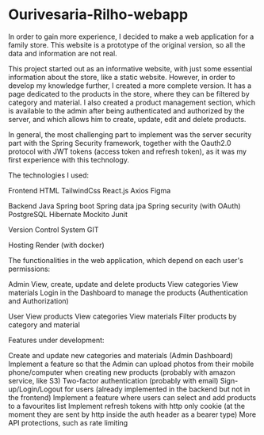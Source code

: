 # Ourivesaria-Rilho-webapp


In order to gain more experience, I decided to make a web application for a family store. This website is a prototype of the original version, so all the data and information are not real.

This project started out as an informative website, with just some essential information about the store, like a static website. However, in order to develop my knowledge further, I created a more complete version. It has a page dedicated to the products in the store, where they can be filtered by category and material. I also created a product management section, which is available to the admin after being authenticated and authorized by the server, and which allows him to create, update, edit and delete products.

In general, the most challenging part to implement was the server security part with the Spring Security framework, together with the Oauth2.0 protocol with JWT tokens (access token and refresh token), as it was my first experience with this technology.


The technologies I used:

Frontend
HTML
TailwindCss
React.js
Axios
Figma

Backend
Java
Spring boot
Spring data jpa
Spring security (with OAuth)
PostgreSQL
Hibernate
Mockito
Junit

Version Control System
GIT

Hosting
Render (with docker)


The functionalities in the web application, which depend on each user's permissions:
 
Admin
View, create, update and delete products
View categories
View materials
Login in the Dashboard to manage the products (Authentication and Authorization)

User
View products
View categories
View materials
Filter products by category and material


Features under development:

Create and update new categories and materials (Admin Dashboard)
Implement a feature so that the Admin can upload photos from their mobile phone/computer when creating new products (probably with amazon service, like S3)
Two-factor authentication (probably with email)
Sign-up/Login/Logout for users (already implemented in the backend but not in the frontend)
Implement a feature where users can select and add products to a favourites list
Implement refresh tokens with http only cookie (at the moment they are sent by http inside the auth header as a bearer type)
More API protections, such as rate limiting
